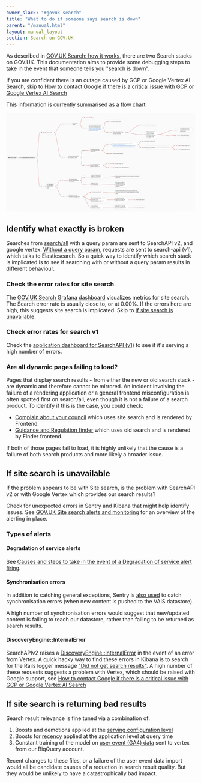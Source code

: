 ```yaml
---
owner_slack: "#govuk-search"
title: "What to do if someone says search is down"
parent: "/manual.html"
layout: manual_layout
section: Search on GOV.UK
---
```


As described in [GOV.UK Search: how it works][link-1], there are two Search stacks on GOV.UK. This documentation aims to provide some debugging steps to take in the event that someone tells you "search is down".

If you are confident there is an outage caused by GCP or Google Vertex AI Search, skip to [How to contact Google if there is a critical issue with GCP or Google Vertex AI Search](./search-alerts-and-monitoring.html.md#how-to-contact-google-if-there-is-a-critical-issue-with-gcp-or-google-vertex-ai-search)

This information is currently summarised as a [flow chart][link-2]

![Screenshot of flow chart][link-2]

## Identify what exactly is broken

Searches from [search/all][link-5] with a query param are sent to SearchAPI v2, and google vertex. [Without a query param][link-12], requests are sent to search-api (v1), which talks to Elasticsearch. So a quick way to identify which search stack is implicated is to see if searching with or without a query param results in different behaviour.

### Check the error rates for site search

The [GOV.UK Search Grafana dashboard][link-10] visualizes metrics for site search. The Search error rate is usually close to, or at 0.00%. If the errors here are high, this suggests site search is implicated. Skip to [If site search is unavailable](#If-site-search-is-unavailable).

### Check error rates for search v1

Check the [application dashboard for SearchAPI (v1)][link-11] to see if it's serving a high number of errors.

### Are all dynamic pages failing to load?

Pages that display search results - from either the new or old search stack - are dynamic and therefore cannot be mirrored. An incident involving the failure of a rendering application or a general frontend misconfiguration is often spotted first on search/all, even though it is not a failure of a search product. To identify if this is the case, you could check:

- [Complain about your council][link-3] which uses site search and is rendered by Frontend.
- [Guidance and Regulation finder][link-4] which uses old search and is rendered by Finder frontend.

If both of those pages fail to load, it is highly unlikely that the cause is a failure of both search products and more likely a broader issue.

## If site search is unavailable

If the problem appears to be with Site search, is the problem with SearchAPI v2 or with Google Vertex which provides our search results?

Check for unexpected errors in Sentry and Kibana that might help identify issues. See [GOV.UK Site search alerts and monitoring](./search-alerts-and-monitoring.html.md) for an overview of the alerting in place.

### Types of alerts

#### Degradation of service alerts

 See [Causes and steps to take in the event of a Degradation of service alert firing](./search-alerts-and-monitoring.html.md#causes-and-steps-to-take-in-the-event-of-a-degradation-of-service-alert-firing).

#### Synchronisation errors

In addition to catching general exceptions,
Sentry is [also used][link-6] to catch synchronisation errors (when new content is pushed to the VAIS datastore).

A high number of synchronisation errors would suggest that new/updated content is failing to reach our datastore, rather than failing to be returned as search results.

#### DiscoveryEngine::InternalError

SearchAPIv2 raises a [DiscoveryEngine::InternalError][link-7] in the event of an error from Vertex. A quick hacky way to find these errors in Kibana is to search for the Rails logger message ["Did not get search results"][link-9]. A high number of these requests suggests a problem with Vertex, which should be raised with Google support, see [How to contact Google if there is a critical issue with GCP or Google Vertex AI Search](./search-alerts-and-monitoring.html.md#how-to-contact-google-if-there-is-a-critical-issue-with-gcp-or-google-vertex-ai-search)

## If site search is returning bad results

Search result relevance is fine tuned via a combination of:

1. Boosts and demotions applied at the [serving configuration level][link-13]
2. Boosts for [recency][link-14] applied at the application level at query time
3. Constant training of the model on [user event (GA4) data][link-15] sent to vertex from our BiqQuery account.

Recent changes to these files, or a failure of the user event data import would all be candidate causes of a reduction in search result quality. But they would be unlikely to have a catastrophically bad impact.

[link-1]: govuk-search.html.md
[link-2]: ../images/search-debugging-steps.png
[link-3]: https://www.gov.uk/complain-about-your-council
[link-4]: https://www.gov.uk/search/guidance-and-regulation
[link-5]: https://www.gov.uk/search/all
[link-6]: https://github.com/search?q=repo%3Aalphagov%2Fsearch-api-v2+GovukError&type=code
[link-7]: https://github.com/alphagov/search-api-v2/blob/d820f02b1bd94a5f34eb44ca67b536b85e630f96/app/services/discovery_engine/query/search.rb#L31-L37
[link-9]: https://github.com/alphagov/search-api-v2/blob/d820f02b1bd94a5f34eb44ca67b536b85e630f96/app/services/discovery_engine/query/search.rb#L34
[link-10]: https://grafana.eks.production.govuk.digital/d/govuk-search/gov-uk-search?orgId=1&from=now-24h&to=now&timezone=browser
[link-11]: https://grafana.eks.production.govuk.digital/d/app-requests/app3a-request-rates-errors-durations?orgId=1&from=now-30m&to=now&timezone=browser&var-namespace=apps&var-app=search-api-v2&var-app=search-api&var-error_status=$__all&refresh=1m
[link-12]: https://github.com/alphagov/finder-frontend/blob/489fe974178bc8ebdbedad727890528c6a5dfa9f/app/lib/search/query.rb#L139
[link-13]: https://github.com/alphagov/govuk-infrastructure/blob/1fa78b9fabcc3cdbfd419e0964a7bec45089bcd3/terraform/deployments/search-api-v2/serving_config_global_default.tf#L8-L14
[link-14]: https://github.com/alphagov/search-api-v2/blob/d820f02b1bd94a5f34eb44ca67b536b85e630f96/app/services/discovery_engine/query/news_recency_boost.rb#L8
[link-15]: https://github.com/alphagov/search-api-v2/blob/d820f02b1bd94a5f34eb44ca67b536b85e630f96/lib/tasks/user_events.rake
